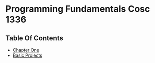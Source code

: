 # Programming Fundamentals Cosc 1336

## Table Of Contents
  - [Chapter One](https://github.com/JonathanBrunssen/programming-fundementals-cosc-1336/tree/master/chapter-1)
  - [Basic Projects](https://github.com/JonathanBrunssen/programming-fundementals-cosc-1336/tree/master/basic-projects)
